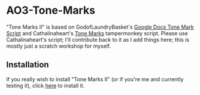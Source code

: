 # AO3-Tone-Marks
"Tone Marks II" is based on GodofLaundryBasket's [Google Docs Tone Mark Script](https://godoflaundrybaskets.dreamwidth.org/3315.html) and Cathalinaheart's [Tone Marks](https://github.com/Cathalinaheart/AO3-Tone-Marks) tampermonkey script. Please use Cathalinaheart's script; I'll contribute back to it as I add things here; this is mostly just a scratch workshop for myself.

## Installation
If you really wish to install "Tone Marks II" (or if you're me and currently testing it), click [here](https://github.com/irrationalpie7/AO3-Tone-Marks/raw/main/Tone%20Marks%20II.pub.user.js) to install it.
